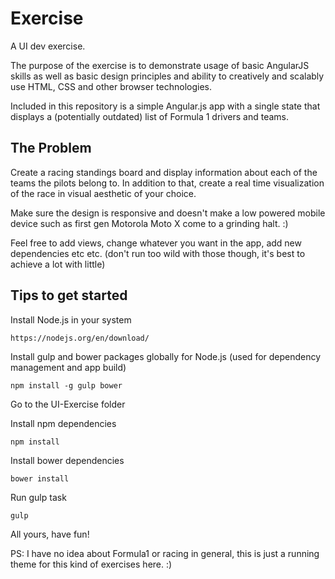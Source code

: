 # Exercise

A UI dev exercise.

The purpose of the exercise is to demonstrate usage of basic AngularJS skills as well as basic design principles and ability to creatively and scalably use HTML, CSS and other browser technologies.

Included in this repository is a simple Angular.js app with a single state that displays a (potentially outdated) list of Formula 1 drivers and teams.

## The Problem

Create a racing standings board and display information about each of the teams the pilots belong to. In addition to that, create a real time visualization of the race in visual aesthetic of your choice. 

Make sure the design is responsive and doesn't make a low powered mobile device such as first gen Motorola Moto X come to a grinding halt. :)

Feel free to add views, change whatever you want in the app, add new dependencies etc etc. (don't run too wild with those though, it's best to achieve a lot with little)

## Tips to get started

Install Node.js in your system

    https://nodejs.org/en/download/

Install gulp and bower packages globally for Node.js (used for dependency management and app build)

	npm install -g gulp bower

Go to the UI-Exercise folder

Install npm dependencies

    npm install

Install bower dependencies

    bower install

Run gulp task

    gulp

All yours, have fun!


PS: I have no idea about Formula1 or racing in general, this is just a running theme for this kind of exercises here. :)
